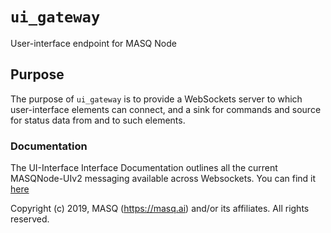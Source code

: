 # `ui_gateway`
User-interface endpoint for MASQ Node

## Purpose
The purpose of `ui_gateway` is to provide a WebSockets server to which user-interface elements can 
connect, and a sink for commands and source for status data from and to such elements.

### Documentation
The UI-Interface Interface Documentation outlines all the current MASQNode-UIv2 messaging available across Websockets.
You can find it [here](https://github.com/MASQ-Project/Node/blob/master/USER-INTERFACE-INTERFACE.md)



Copyright (c) 2019, MASQ (https://masq.ai) and/or its affiliates. All rights reserved.
